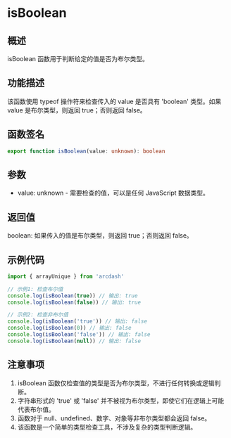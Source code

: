 # isBoolean

## 概述
isBoolean 函数用于判断给定的值是否为布尔类型。

## 功能描述
该函数使用 typeof 操作符来检查传入的 value 是否具有 'boolean' 类型。如果 value 是布尔类型，则返回 true；否则返回 false。

## 函数签名
``` typescript
export function isBoolean(value: unknown): boolean
```

## 参数
- value: unknown - 需要检查的值，可以是任何 JavaScript 数据类型。

## 返回值
boolean: 如果传入的值是布尔类型，则返回 true；否则返回 false。

## 示例代码
```typescript
import { arrayUnique } from 'arcdash'

// 示例1: 检查布尔值
console.log(isBoolean(true)) // 输出: true
console.log(isBoolean(false)) // 输出: true

// 示例2: 检查非布尔值
console.log(isBoolean('true')) // 输出: false
console.log(isBoolean(0)) // 输出: false
console.log(isBoolean('false')) // 输出: false
console.log(isBoolean(null)) // 输出: false
```

## 注意事项
1. isBoolean 函数仅检查值的类型是否为布尔类型，不进行任何转换或逻辑判断。
2. 字符串形式的 'true' 或 'false' 并不被视为布尔类型，即使它们在逻辑上可能代表布尔值。
3. 函数对于 null、undefined、数字、对象等非布尔类型都会返回 false。
4. 该函数是一个简单的类型检查工具，不涉及复杂的类型判断逻辑。
